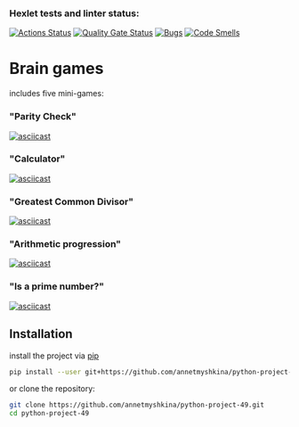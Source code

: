 ### Hexlet tests and linter status:
[![Actions Status](https://github.com/annetmyshkina/python-project-49/actions/workflows/hexlet-check.yml/badge.svg)](https://github.com/annetmyshkina/python-project-49/actions)     [![Quality Gate Status](https://sonarcloud.io/api/project_badges/measure?project=annetmyshkina_python-project-49&metric=alert_status)](https://sonarcloud.io/summary/new_code?id=annetmyshkina_python-project-49)     [![Bugs](https://sonarcloud.io/api/project_badges/measure?project=annetmyshkina_python-project-49&metric=bugs)](https://sonarcloud.io/summary/new_code?id=annetmyshkina_python-project-49)     [![Code Smells](https://sonarcloud.io/api/project_badges/measure?project=annetmyshkina_python-project-49&metric=code_smells)](https://sonarcloud.io/summary/new_code?id=annetmyshkina_python-project-49)  

# Brain games
includes five mini-games:

### "Parity Check"

[![asciicast](https://asciinema.org/a/FmjPz2ek6om6cO2LW04rxPVWz.svg)](https://asciinema.org/a/FmjPz2ek6om6cO2LW04rxPVWz)

### "Calculator"

[![asciicast](https://asciinema.org/a/XG4UsNQPwcvdQkba7YJVbNdUB.svg)](https://asciinema.org/a/XG4UsNQPwcvdQkba7YJVbNdUB)

### "Greatest Common Divisor"

[![asciicast](https://asciinema.org/a/URSm62jaBPbXL7gXS76C3MuDU.svg)](https://asciinema.org/a/URSm62jaBPbXL7gXS76C3MuDU)

### "Arithmetic progression"

[![asciicast](https://asciinema.org/a/PXHQlaINEHoMeeLjk4CGBP3tv.svg)](https://asciinema.org/a/PXHQlaINEHoMeeLjk4CGBP3tv)

### "Is a prime number?"

[![asciicast](https://asciinema.org/a/bX5DZ1mlRLSx4PLoYAGi1EPUo.svg)](https://asciinema.org/a/bX5DZ1mlRLSx4PLoYAGi1EPUo)


## Installation

install the project via [pip](https://pypi.org/project/pip/)

```bash
pip install --user git+https://github.com/annetmyshkina/python-project-49.git
```

or clone the repository:

```bash
git clone https://github.com/annetmyshkina/python-project-49.git
cd python-project-49
```